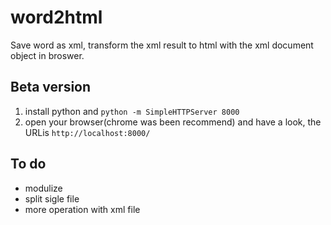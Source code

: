 # word2html
Save word as xml, transform the xml result to html with the xml document object in broswer. 

## Beta version
1. install python and
``
   python -m SimpleHTTPServer 8000
``
2. open your browser(chrome was been recommend) and have a look, the URLis
``
   http://localhost:8000/
``

## To do
* modulize
* split sigle file
* more operation with xml file 
